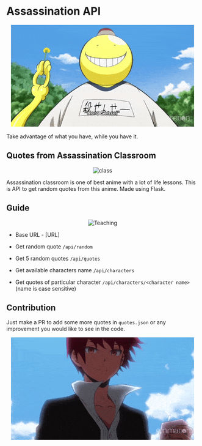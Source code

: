 # Assassination API 

<p align="center">
  <img src="./img/koro.gif" alt="korosensei" />
</p>

Take advantage of what you have, while you have it.

## Quotes from Assassination Classroom

<p align="center">
  <img src="./img/class.gif" alt="class" />
</p>

Assassination classroom is one of best anime with a lot of life lessons. This is API to get random quotes from this anime. Made using Flask.

## Guide

<p align="center">
  <img src="./img/teach.gif" alt="Teaching" />
</p>

- Base URL - [URL]

- Get random quote `/api/random`
- Get 5 random quotes `/api/quotes`
- Get available characters name `/api/characters`
- Get quotes of particular character `/api/characters/<character name>` (name is case sensitive)

## Contribution

Just make a PR to add some more quotes in `quotes.json` or any improvement you would like to see in the code.

<p align="center">
  <img src="./img/karma.gif" alt="karma" />
</p>
